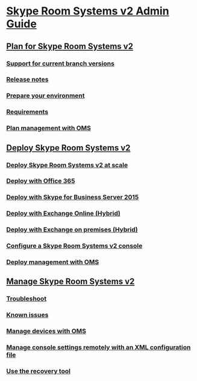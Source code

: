 # [Skype Room Systems v2 Admin Guide](index.md)
## [Plan for Skype Room Systems v2](../plan-your-deployment/clients-and-devices/skype-room-systems-v2-0.md)
### [Support for current branch versions](../plan-your-deployment/clients-and-devices/srs2-lifecycle-support.md)
### [Release notes](../plan-your-deployment/clients-and-devices/srs2-release-note.md)
### [Prepare your environment](../plan-your-deployment/clients-and-devices/srs-v2-prep.md)
### [Requirements](../plan-your-deployment/clients-and-devices/requirements.md)
### [Plan management with OMS](../plan-your-deployment/clients-and-devices/oms-management.md)
## [Deploy Skype Room Systems v2](../deploy/deploy-clients/room-systems-v2.md)
### [Deploy Skype Room Systems v2 at scale](../deploy/deploy-clients/room-systems-scale.md)
### [Deploy with Office 365](../deploy/deploy-clients/with-office-365.md)
### [Deploy with Skype for Business Server 2015](../deploy/deploy-clients/with-skype-for-business-server-2015.md)
### [Deploy with Exchange Online (Hybrid)](../deploy/deploy-clients/with-exchange-online.md)
### [Deploy with Exchange on premises (Hybrid)](../deploy/deploy-clients/with-exchange-on-premises.md)
### [Configure a Skype Room Systems v2 console](../deploy/deploy-clients/console.md)
### [Deploy management with OMS](../deploy/deploy-clients/with-oms.md)
## [Manage Skype Room Systems v2](../manage/skype-room-systems-v2/skype-room-systems-v2.md)
### [Troubleshoot](../manage/skype-room-systems-v2/troubleshooting.md)
### [Known issues](../manage/skype-room-systems-v2/known-issues.md)
### [Manage devices with OMS](../manage/skype-room-systems-v2/oms.md)
### [Manage console settings remotely with an XML configuration file](../manage/skype-room-systems-v2/xml-config-file.md)
### [Use the recovery tool](../manage/skype-room-systems-v2/recovery-tool.md)